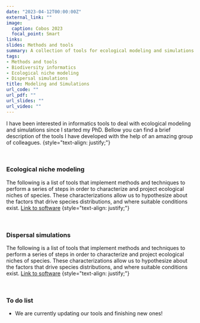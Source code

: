 ```yaml
---
date: "2023-04-12T00:00:00Z"
external_link: ""
image:
  caption: Cobos 2023
  focal_point: Smart
links:
slides: Methods and tools
summary: A collection of tools for ecological modeling and simulations.
tags:
- Methods and tools
- Biodiversity informatics
- Ecological niche modeling
- Dispersal simulations
title: Modeling and Simulations
url_code: ""
url_pdf: ""
url_slides: ""
url_video: ""
---
```


I have been interested in informatics tools to deal with ecological modeling 
and simulations since I started my PhD. Bellow you can find a brief description
of the tools I have developed with the help of an amazing group of colleagues.
{style="text-align: justify;"}

<br>

### Ecological niche modeling

The following is a list of tools that implement methods and techniques to 
perform a series of steps in order to characterize and project ecological niches 
of species. These characterizations allow us to
hypothesize about the factors that drive species distributions, and where 
suitable conditions exist. 
[Link to software](/software/)
{style="text-align: justify;"}

<br>

### Dispersal simulations

The following is a list of tools that implement methods and techniques to 
perform a series of steps in order to characterize and project ecological niches 
of species. These characterizations allow us to
hypothesize about the factors that drive species distributions, and where 
suitable conditions exist. 
[Link to software](/software/grinnell/)
{style="text-align: justify;"}

<br>

### To do list

- We are currently updating our tools and finishing new ones! 

<br>